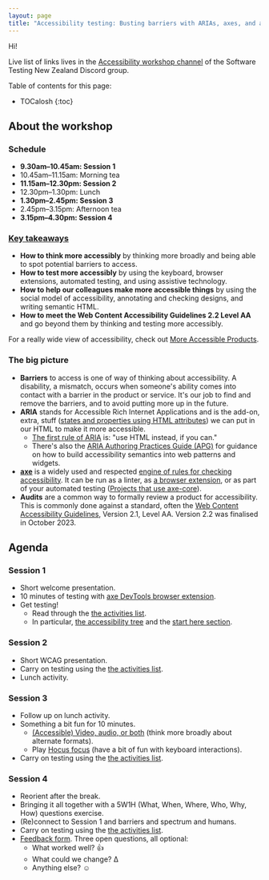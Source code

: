 ```yaml
---
layout: page
title: "Accessibility testing: Busting barriers with ARIAs, axes, and audits"
---
```


Hi!

Live list of links lives in the [Accessibility workshop channel](https://discord.com/channels/1229661457168465952/1251784545691504660) of the Software Testing New Zealand Discord group.

Table of contents for this page:

* TOCalosh
{:toc}

## About the workshop

### Schedule

<ul>
    <li><strong>9.30am&ndash;10.45am: Session 1</strong></li>
    <li>10.45am&ndash;11.15am: Morning tea</li>
    <li><strong>11.15am&ndash;12.30pm: Session 2</strong></li>
    <li>12.30pm&ndash;1.30pm: Lunch</li>
    <li><strong>1.30pm&ndash;2.45pm: Session 3</strong></li>
    <li>2.45pm&ndash;3.15pm: Afternoon tea</li>
    <li><strong>3.15pm&ndash;4.30pm: Session 4</strong></li>
</ul>


### [Key takeaways](https://nztestingconf.nz/accessibility-testing-workshop)

- **How to think more accessibly** by thinking more broadly and being able to spot potential barriers to access.
- **How to test more accessibly** by using the keyboard, browser extensions, automated testing, and using assistive technology.
- **How to help our colleagues make more accessible things** by using the social model of accessibility, annotating and checking designs, and writing semantic HTML.
- **How to meet the Web Content Accessibility Guidelines 2.2 Level AA** and go beyond them by thinking and testing more accessibly.

For a really wide view of accessibility, check out [More Accessible Products](/more-accessible-products/).

### The big picture

- **Barriers** to access is one of way of thinking about accessibility. A disability, a mismatch, occurs when someone's ability comes into contact with a barrier in the product or service. It's our job to find and remove the barriers, and to avoid putting more up in the future.
- **ARIA** stands for Accessible Rich Internet Applications and is the add-on, extra, stuff ([states and properties using HTML attributes](https://www.w3.org/TR/wai-aria-1.2/#state_prop_def)) we can put in our HTML to make it more accessible.
    - [The first rule of ARIA](https://www.w3.org/TR/using-aria/#rule1) is: "use HTML instead, if you can."
    - There's also the [ARIA Authoring Practices Guide (APG)](https://www.w3.org/WAI/ARIA/apg/patterns/) for guidance on how to build accessibility semantics into web patterns and widgets.
- [**axe**](https://www.deque.com/axe/) is a widely used and respected [engine of rules for checking accessibility](https://github.com/dequelabs/axe-core). It can be run as a linter, as [a browser extension](https://www.deque.com/axe/browser-extensions/), or as part of your automated testing ([Projects that use axe-core](https://github.com/dequelabs/axe-core/blob/develop/doc/projects.md#projects-that-use-axe-core)).
- **Audits** are a common way to formally review a product for accessibility. This is commonly done against a standard, often the [Web Content Accessibility Guidelines](https://www.w3.org/WAI/WCAG22/quickref/?currentsidebar=%23col_overview&technologies=smil%2Cpdf%2Cflash%2Csl&showtechniques=123%2C242), Version 2.1, Level AA. Version 2.2 was finalised in October 2023.


## Agenda

### Session 1

- Short welcome presentation.
- 10 minutes of testing with [axe DevTools browser extension](https://www.deque.com/axe/browser-extensions/).
- Get testing!
    - Read through the [the activities list](./activities/).
    - In particular, [the accessibility tree](/2022/06/08/the-accessibility-tree/) and the [start here section](./activities/#start-here).

### Session 2

- Short WCAG presentation.
- Carry on testing using the [the activities list](./activities/). 
- Lunch activity.

### Session 3

- Follow up on lunch activity.
- Something a bit fun for 10 minutes.
    - [(Accessible) Video, audio, or both](/2023/04/11/accessible-audio-video-or-both/) (think more broadly about alternate formats).
    - Play [Hocus focus](https://focus.hteumeuleu.com/) (have a bit of fun with keyboard interactions).
- Carry on testing using the [the activities list](./activities/). 

### Session 4

- Reorient after the break.
- Bringing it all together with a 5W1H (What, When, Where, Who, Why, How) questions exercise.
- (Re)connect to Session 1 and barriers and spectrum and humans.
- Carry on testing using the [the activities list](./activities/). 
- [Feedback form](https://docs.google.com/forms/d/e/1FAIpQLScgiGPRv7uZeGXT2CyflsZvUe_JeTPR70V7QQD47FK1P-gqZg/viewform?usp=sf_link). Three open questions, all optional:
    - What worked well? 👍
    - What could we change? Δ
    - Anything else? ☺️